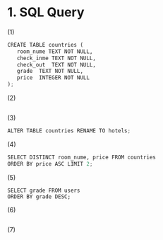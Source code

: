 # 1. SQL Query

(1)

```python
CREATE TABLE countries (
   room_nume TEXT NOT NULL,
   check_inme TEXT NOT NULL,
   check_out  TEXT NOT NULL,
   grade  TEXT NOT NULL,
   price  INTEGER NOT NULL
);
```

(2)

```python

```

(3)

```python
ALTER TABLE countries RENAME TO hotels;
```

(4)

```python
SELECT DISTINCT room_nume, price FROM countries 
ORDER BY price ASC LIMIT 2;
```

(5)

```pytjon
SELECT grade FROM users
ORDER BY grade DESC;
```

(6)

```python

```

(7)

```python

```
